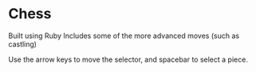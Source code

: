 Chess
=====

Built using Ruby
Includes some of the more advanced moves (such as castling)

Use the arrow keys to move the selector, and spacebar to select a piece.
